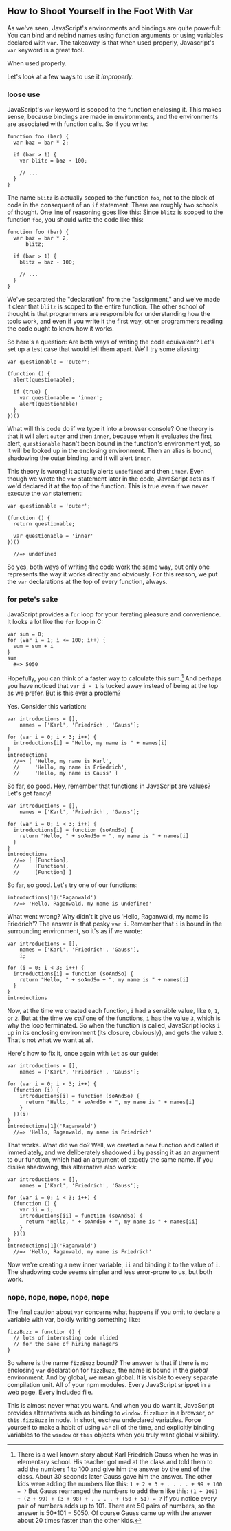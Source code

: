 ## How to Shoot Yourself in the Foot With Var

As we've seen, JavaScript's environments and bindings are quite powerful: You can bind and rebind names using function arguments or using variables declared with `var`. The takeaway is that when used properly, Javascript's `var` keyword is a great tool.

When used properly.

Let's look at a few ways to use it *improperly*.

### loose use

JavaScript's `var` keyword is scoped to the function enclosing it. This makes sense, because bindings are made in environments, and the environments are associated with function calls. So if you write:

    function foo (bar) {
      var baz = bar * 2;
      
      if (bar > 1) {
        var blitz = baz - 100;
        
        // ...
      }
    }
    
The name `blitz` is actually scoped to the function `foo`, not to the block of code in the consequent of an `if` statement. There are roughly two schools of thought. One line of reasoning goes like this: Since `blitz` is scoped to the function `foo`, you should write the code like this:

    function foo (bar) {
      var baz = bar * 2,
          blitz;
      
      if (bar > 1) {
        blitz = baz - 100;
        
        // ...
      }
    }

We've separated the "declaration" from the "assignment," and we've made it clear that `blitz` is scoped to the entire function. The other school of thought is that programmers are responsible for understanding how the tools work, and even if you write it the first way, other programmers reading the code ought to know how it works.

So here's a question: Are both ways of writing the code equivalent? Let's set up a test case that would tell them apart. We'll try some aliasing:

    var questionable = 'outer';
    
    (function () {
      alert(questionable);
      
      if (true) {
        var questionable = 'inner';
        alert(questionable)
      }
    })()
    
What will this code do if we type it into a browser console? One theory is that it will alert `outer` and then `inner`, because when it evaluates the first alert, `questionable` hasn't been bound in the function's environment yet, so it will be looked up in the enclosing environment. Then an alias is bound, shadowing the outer binding, and it will alert `inner`.

This theory is wrong! It actually alerts `undefined` and then `inner`. Even though we wrote the `var` statement later in the code, JavaScript acts as if we'd declared it at the top of the function. This is true even if we never execute the `var` statement:

    var questionable = 'outer';
    
    (function () {
      return questionable;
      
      var questionable = 'inner'
    })()
    
      //=> undefined
      
So yes, both ways of writing the code work the same way, but only one represents the way it works directly and obviously. For this reason, we put the `var` declarations at the top of every function, always.

### for pete's sake

JavaScript provides a `for` loop for your iterating pleasure and convenience. It looks a lot like the `for` loop in C:

    var sum = 0;
    for (var i = 1; i <= 100; i++) {
      sum = sum + i
    }
    sum
      #=> 5050

Hopefully, you can think of a faster way to calculate this sum.[^gauss] And perhaps you have noticed that `var i = 1` is tucked away instead of being at the top as we prefer. But is this ever a problem?

[^gauss]: There is a well known story about Karl Friedrich Gauss when he was in elementary school. His teacher got mad at the class and told them to add the numbers 1 to 100 and give him the answer by the end of the class. About 30 seconds later Gauss gave him the answer. The other kids were adding the numbers like this: `1 + 2 + 3 + . . . . + 99 + 100 = ?` But Gauss rearranged the numbers to add them like this: `(1 + 100) + (2 + 99) + (3 + 98) + . . . . + (50 + 51) = ?` If you notice every pair of numbers adds up to 101. There are 50 pairs of numbers, so the answer is 50*101 = 5050. Of course Gauss came up with the answer about 20 times faster than the other kids.

Yes. Consider this variation:

    var introductions = [],
        names = ['Karl', 'Friedrich', 'Gauss'];
      
    for (var i = 0; i < 3; i++) {
      introductions[i] = "Hello, my name is " + names[i]
    }
    introductions
      //=> [ 'Hello, my name is Karl',
      //     'Hello, my name is Friedrich',
      //     'Hello, my name is Gauss' ]

So far, so good. Hey, remember that functions in JavaScript are values? Let's get fancy!

    var introductions = [],
        names = ['Karl', 'Friedrich', 'Gauss'];
      
    for (var i = 0; i < 3; i++) {
      introductions[i] = function (soAndSo) {
        return "Hello, " + soAndSo + ", my name is " + names[i]
      }
    }
    introductions
      //=> [ [Function],
      //     [Function],
      //     [Function] ]
    
So far, so good. Let's try one of our functions:

    introductions[1]('Raganwald')
      //=> 'Hello, Raganwald, my name is undefined'
    
What went wrong? Why didn't it give us 'Hello, Raganwald, my name is Friedrich'? The answer is that pesky `var i`. Remember that `i` is bound in the surrounding environment, so it's as if we wrote:

    var introductions = [],
        names = ['Karl', 'Friedrich', 'Gauss'],
        i;
      
    for (i = 0; i < 3; i++) {
      introductions[i] = function (soAndSo) {
        return "Hello, " + soAndSo + ", my name is " + names[i]
      }
    }
    introductions
  
Now, at the time we created each function, `i` had a sensible value, like `0`, `1`, or `2`. But at the time we *call* one of the functions, `i` has the value `3`, which is why the loop terminated. So when the function is called, JavaScript looks `i` up in its enclosing environment (its  closure, obviously), and gets the value `3`. That's not what we want at all. 

Here's how to fix it, once again with `let` as our guide:

    var introductions = [],
        names = ['Karl', 'Friedrich', 'Gauss'];
      
    for (var i = 0; i < 3; i++) {
      (function (i) {
        introductions[i] = function (soAndSo) {
          return "Hello, " + soAndSo + ", my name is " + names[i]
        }
      })(i)
    }
    introductions[1]('Raganwald')
      //=> 'Hello, Raganwald, my name is Friedrich'
    
That works. What did we do? Well, we created a new function and called it immediately, and we deliberately shadowed `i` by passing it as an argument to our function, which had an argument of exactly the same name. If you dislike shadowing, this alternative also works:

    var introductions = [],
        names = ['Karl', 'Friedrich', 'Gauss'];
      
    for (var i = 0; i < 3; i++) {
      (function () {
        var ii = i;
        introductions[ii] = function (soAndSo) {
          return "Hello, " + soAndSo + ", my name is " + names[ii]
        }
      })()
    }
    introductions[1]('Raganwald')
      //=> 'Hello, Raganwald, my name is Friedrich'
    
Now we're creating a new inner variable, `ii` and binding it  to the value of `i`. The shadowing code seems simpler and less error-prone to us, but both work.

### nope, nope, nope, nope, nope

The final caution about `var` concerns what happens if you omit to declare a variable with var, boldly writing something like:

    fizzBuzz = function () {
      // lots of interesting code elided
      // for the sake of hiring managers
    }
    
So where is the name `fizzBuzz` bound? The answer is that if there is no enclosing `var` declaration for `fizzBuzz`, the name is bound in the *global* environment. And by global, we mean global. It is visible to every separate compilation unit. All of your npm modules. Every JavaScript snippet in a web page. Every included file.

This is almost never what you want. And when you do want it, JavaScript provides alternatives such as binding to `window.fizzBuzz` in a browser, or `this.fizzBuzz` in node. In short, eschew undeclared variables. Force yourself to make a habit of using `var` all of the time, and explicitly binding variables to the `window` or `this` objects when you truly want global visibility.
